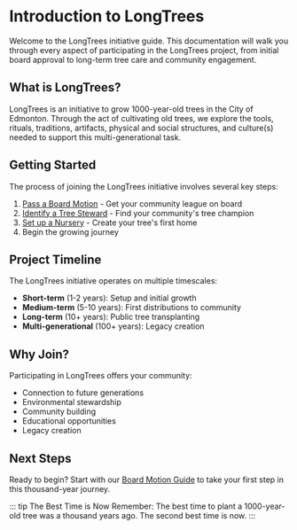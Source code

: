 # Introduction to LongTrees

Welcome to the LongTrees initiative guide. This documentation will walk you through every aspect of participating in the LongTrees project, from initial board approval to long-term tree care and community engagement.

## What is LongTrees?

LongTrees is an initiative to grow 1000-year-old trees in the City of Edmonton. Through the act of cultivating old trees, we explore the tools, rituals, traditions, artifacts, physical and social structures, and culture(s) needed to support this multi-generational task.

## Getting Started

The process of joining the LongTrees initiative involves several key steps:

1. [Pass a Board Motion](/guide/board-motion) - Get your community league on board
2. [Identify a Tree Steward](/guide/tree-steward) - Find your community's tree champion
3. [Set up a Nursery](/guide/nursery-setup) - Create your tree's first home
4. Begin the growing journey

## Project Timeline

The LongTrees initiative operates on multiple timescales:

- **Short-term** (1-2 years): Setup and initial growth
- **Medium-term** (5-10 years): First distributions to community
- **Long-term** (10+ years): Public tree transplanting
- **Multi-generational** (100+ years): Legacy creation

## Why Join?

Participating in LongTrees offers your community:
- Connection to future generations
- Environmental stewardship
- Community building
- Educational opportunities
- Legacy creation

## Next Steps

Ready to begin? Start with our [Board Motion Guide](/guide/board-motion) to take your first step in this thousand-year journey.

::: tip The Best Time is Now
Remember: The best time to plant a 1000-year-old tree was a thousand years ago. The second best time is now.
:::